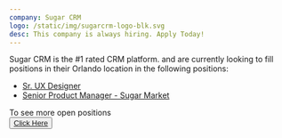 ```yaml
---
company: Sugar CRM
logo: /static/img/sugarcrm-logo-blk.svg
desc: This company is always hiring. Apply Today!
---
```

Sugar CRM is the #1 rated CRM platform. and are currently looking to fill positions in their Orlando location in the following positions:

<ul class="space-y-5 my-5">
<li>
<a href="https://jobs.lever.co/sugarcrm/cf1d108f-d218-437b-8fd0-d71318356ba7" class="hover:text-secondary underline font-medium"> Sr. UX Designer</a>
</li>
<li>
<a href="https://jobs.lever.co/sugarcrm/9451450b-7459-4d89-98df-ca1ae7ae3126" class="hover:text-secondary underline font-medium">Senior Product Manager - Sugar Market</a>
</li>

</ul>

To see more open positions<br>
<button class="bg-primary text-white p-4 rounded-full hover:bg-primary-focus m-8"><a href="https://www.sugarcrm.com/careers/job-openings/">
Click Here
</a>
</button>

